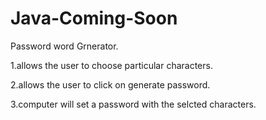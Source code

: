 # Java-Coming-Soon

Password word Grnerator.

1.allows the user to choose particular characters.

2.allows the user to click on generate password.

3.computer will set a password with the selcted characters.